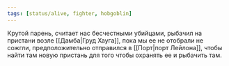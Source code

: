 ```yaml
---
tags: [status/alive, fighter, hobgoblin]
---
```

Крутой парень, считает нас бесчестными убийцами, рыбачил на пристани возле [[Дамба|Груд Хауга]], пока мы ее не отобрали не сожгли, предположительно отправился в [[Порт|порт Лейлона]], чтобы найти там новую пристань для того чтобы охранять ее и рыбачить там.
